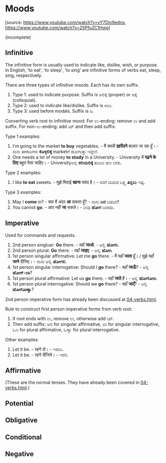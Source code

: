 # Moods

[source: <https://www.youtube.com/watch?v=vY7Dio9edns>, <https://www.youtube.com/watch?v=25PfuZC1Hwg>]

(incomplete)

## Infinitive

The infinitive form is usually used to indicate like, dislike, wish, or purpose.
In English, 'to eat', 'to sleep', 'to sing' are infinitive forms
of verbs eat, sleep, sing, respectively.

There are three types of infinitive moods. Each has its own suffix.

1.  Type 1: used to indicate purpose. Suffix is ಅಲಿಕ್ಕೆ (proper) or ಅಕ್ಕೆ (colloquial).
2.  Type 2: used to indicate like/dislike. Suffix is ಅಲು.
3.  Type 3: used before modals. Suffix is ಅ.

Converting verb root to infinitive mood:
For ಉ-ending: remove ಉ and add suffix.
For non-ಉ-ending: add ಯ್ and then add suffix.

Type 1 examples:

1.  I'm going to the market <strong>to buy</strong> vegetables. -
    मैं सब्ज़ी <strong>ख़रीदने</strong> बाज़ार जा रहा हूँ। -
    ನಾನು ತರಕಾರಿಗಳು <strong>ಕೊಳ್ಳಲಿಕ್ಕೆ</strong> marketಗೆ ಹೋಗುತ್ತಾ ಇದ್ದೇನೆ.
2.  One needs a lot of money <strong>to study</strong> in a University. -
    University में <strong>पढ़ने के लिए</strong> बहुत पैसा चाहिए। -
    Universityಅಲ್ಲಿ <strong>ಕಲಿಯಲಿಕ್ಕೆ</strong> ತುಂಬಾ ಹಣ ಬೇಕು.

Type 2 examples:

1.  I like <strong>to eat</strong> sweets. -
    मुझे मिठाई <strong>खाना</strong> पसंद है। -
    ನನಗೆ ಮದುರ ಬಕ್ಷ್ಯ <strong>ತಿನ್ನಲು</strong> ಇಷ್ಟ.

Type 3 examples:

1.  May I <strong>come</strong> in? - क्या मैं अंदर <strong>आ</strong> सकता हूँ? -
    ನಾನು <strong>ಬರ</strong> ಬಹುದ?
2.  You cannot <strong>go</strong>. - आप नहीं <strong>जा</strong> सकते। -
    ನೀವು <strong>ಹೋಗ</strong> ಬಾರದು.

## Imperative

Used for commands and requests.

1.  2nd person singluar:
    <strong>Go</strong> there. - वहाँ <strong>जाओ</strong>. - ಅಲ್ಲಿ <strong>ಹೋಗು</strong>.
2.  2nd person plural:
    <strong>Go</strong> there. - वहाँ <strong>जाइए</strong>. - ಅಲ್ಲಿ <strong>ಹೋಗಿ</strong>.
3.  1st person singular affirmative:
    Let me <strong>go</strong> there. -
    मैं वहाँ <strong>जाता</strong> हूँ। / मुझे वहाँ <strong>जाने</strong> दीजिए। -
    ನಾನು ಅಲ್ಲಿ <strong>ಹೋಗಲಿ</strong>.
4.  1st person singular interrogative:
    Should I <strong>go</strong> there? - वहाँ <strong>जाऊँ</strong>? -
    ಅಲ್ಲಿ <strong>ಹೋಗ್-ಲಾ</strong>?
5.  1st person plural affirmative:
    Let us <strong>go</strong> there. - वहाँ <strong>जाते</strong> हैं। -
    ಅಲ್ಲಿ <strong>ಹೋಗೋಣ</strong>.
6.  1st person plural interrogative:
    Should we <strong>go</strong> there? - वहाँ <strong>जाएँ</strong>? -
    ಅಲ್ಲಿ <strong>ಹೋಗೋಣ್ವಾ</strong>?

2nd person imperative form has already been discussed at <a href="04-verbs.html">04-verbs.html</a>.

Rule to construct first person imperative forms from verb root:

1.  If root ends with ಉ, remove ಉ, otherwise add ಯ್.
2.  Then add suffix: ಅಲಿ for singular affirmative, ಲಾ for singular interrogative,
    ಓಣ for plural affirmative, ಓಣ್ವಾ for plural interrogative.

Other examples:

1.  Let it be. - रहने दो। - ಇರಲು.
2.  Let it be. - रहने दीजिये। - ಇರಲಿ.

## Affirmative

(These are the normal tenses.
They have already been covered in <a href="04-verbs.html">04-verbs.html</a>.)

## Potential

## Obligative

## Conditional

## Negative

<script type="module" src="https://sharmaeklavya2.github.io/trin/trinUI.js?init=true&addCss=true"></script>
